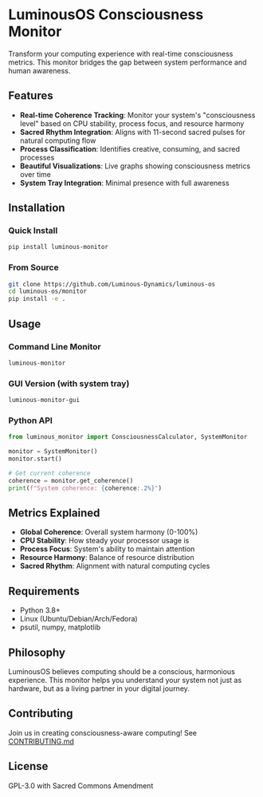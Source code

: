 # LuminousOS Consciousness Monitor

Transform your computing experience with real-time consciousness metrics. This monitor bridges the gap between system performance and human awareness.

## Features

- **Real-time Coherence Tracking**: Monitor your system's "consciousness level" based on CPU stability, process focus, and resource harmony
- **Sacred Rhythm Integration**: Aligns with 11-second sacred pulses for natural computing flow
- **Process Classification**: Identifies creative, consuming, and sacred processes
- **Beautiful Visualizations**: Live graphs showing consciousness metrics over time
- **System Tray Integration**: Minimal presence with full awareness

## Installation

### Quick Install
```bash
pip install luminous-monitor
```

### From Source
```bash
git clone https://github.com/Luminous-Dynamics/luminous-os
cd luminous-os/monitor
pip install -e .
```

## Usage

### Command Line Monitor
```bash
luminous-monitor
```

### GUI Version (with system tray)
```bash
luminous-monitor-gui
```

### Python API
```python
from luminous_monitor import ConsciousnessCalculator, SystemMonitor

monitor = SystemMonitor()
monitor.start()

# Get current coherence
coherence = monitor.get_coherence()
print(f"System coherence: {coherence:.2%}")
```

## Metrics Explained

- **Global Coherence**: Overall system harmony (0-100%)
- **CPU Stability**: How steady your processor usage is
- **Process Focus**: System's ability to maintain attention
- **Resource Harmony**: Balance of resource distribution
- **Sacred Rhythm**: Alignment with natural computing cycles

## Requirements

- Python 3.8+
- Linux (Ubuntu/Debian/Arch/Fedora)
- psutil, numpy, matplotlib

## Philosophy

LuminousOS believes computing should be a conscious, harmonious experience. This monitor helps you understand your system not just as hardware, but as a living partner in your digital journey.

## Contributing

Join us in creating consciousness-aware computing! See [CONTRIBUTING.md](../CONTRIBUTING.md)

## License

GPL-3.0 with Sacred Commons Amendment